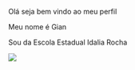 Olá seja bem vindo ao meu perfil

Meu nome é Gian

Sou da Escola Estadual Idalia Rocha

![](https://www.icegif.com/wp-content/uploads/2023/11/icegif-29.gif)

